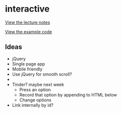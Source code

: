 # interactive

[View the lecture notes](/lectures/week5)

[View the example code](/homework/interactive/example)

## Ideas

- jQuery
- Single page app
- Mobile friendly
- Use jQuery for smooth scroll?
-
- Tinder? maybe next week
  - Press an option
  - Record that option by appending to HTML below
  - Change options
- Link internally by id?
